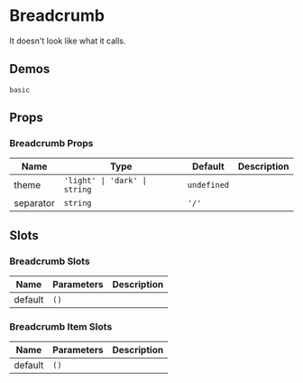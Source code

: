 # Breadcrumb

It doesn't look like what it calls.

## Demos

```demo
basic
```

## Props

### Breadcrumb Props

| Name      | Type                          | Default     | Description |
| --------- | ----------------------------- | ----------- | ----------- |
| theme     | `'light' \| 'dark' \| string` | `undefined` |             |
| separator | `string`                      | `'/'`       |             |

## Slots

### Breadcrumb Slots

| Name    | Parameters | Description |
| ------- | ---------- | ----------- |
| default | `()`       |             |

### Breadcrumb Item Slots

| Name    | Parameters | Description |
| ------- | ---------- | ----------- |
| default | `()`       |             |
